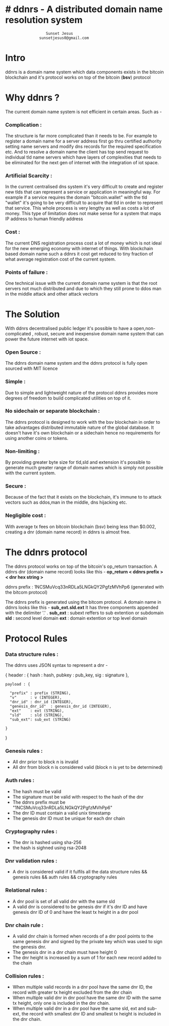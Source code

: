 
# # ddnrs - A distributed domain name resolution system

                      Sunset Jesus
                   sunsetjesus0@gmail.com




# Intro

ddnrs is a domain name system which data components exists in the bitcoin blockchain and it's protocol works on top of the bitcoin (**bsv**) protocol 

# Why ddnrs ? 

The current domain name system is not efficient in certain areas. Such as - 

###  Complication : 
The structure is far more complicated than it needs to be. For example to register a domain name for a server address first go thru certified authority setting name servers and modify dns records for the required specification etc. And to resolve a domain name the client has top send request to individual tld name servers which have layers of complexities that needs to be eliminated for the next gen of internet with the integration of iot space.


### Artificial Scarcity :
In the current centralised dns system it's very difficult to create and register new tlds that can represent a service or application in meaningful way. For example if a  service requires the domain "bitcoin.wallet" with the tld "wallet" it's going to be very difficult to acquire that tld in order to represent that service. This whole process is very lengthy as well as costs a lot of money. This type of limitation does not make sense for a system that maps IP address to human friendly address

### Cost :
The current DNS registration process cost a lot of money which is not ideal for the new emerging economy with internet of things. With blockchain based domain name such a ddnrs it cost get reduced to tiny fraction of what average registration cost of the current system.

### Points of failure : 
One technical issue with the current domain name system is that the root servers not much distributed and due to which they still prone to ddos man in the middle attack and other attack vectors


# The Solution

With ddnrs decentralised public ledger it's possible to have a open,non-complicated , robust, secure and inexpensive domain name system that can power the future internet with iot space.

### Open Source :
The ddnrs domain name system and the ddnrs protocol is fully open sourced with MIT licence 

### Simple : 
Due to simple and lightweight nature of the  protocol ddnrs provides more degrees of freedom to build complicated utilities on top of it.

### No sidechain or separate blockchain :
The ddnrs protocol is designed to work with the bsv blockchain in order to take advantages distributed immutable nature of the global database. It doesn't have it's own blockchain or  a sidechain hence no requirements for using another coins or tokens. 

### Non-limiting :
By providing greater byte size for tld,sld and extension it's possible to generate much greater range of domain names which is simply not possible with the current system.

### Secure :
Because of the fact that it exists on the blockchain, it's immune to to attack vectors such as ddos,man in the middle, dns hijacking etc.

### Negligible cost : 
With average tx fees on bitcoin blockchain (bsv) being less than $0.002, creating a dnr (domain name record) in ddnrs is almost free.


# The ddnrs protocol

The ddnrs protocol works on top of the bitcoin's op_return transaction. A ddnrs dnr (domain name record) looks like this -
**op_return < ddnrs prefix > < dnr hex string >**

ddnrs prefix : 1NCSMuVcq33nRDLa5LNGkQY2PgfzMVhPp6 (generated with the bitcom protocol)

The ddnrs prefix is generated using the bitcom protocol.
A domain name in ddnrs looks like this -
**sub_ext.sld.ext**
It has three components appended with the delimiter '.' .
**sub_ext** : subext reffers to sub extention or subdomain
**sld**        : second level domain
**ext**       : domain extention or top level domain

# Protocol Rules 

### Data structure rules :
The ddnrs uses JSON syntax to represent a dnr -


{
    header : {
        hash : hash,
        pubkey : pub_key,
        sig  : signature
    },
    
    payload : {
    
      "prefix" : prefix (STRING),
      "v"      : v (INTEGER),
      "dnr_id" : dnr_id (INTEGER),
      "genesis_dnr_id"  : genesis_dnr_id (INTEGER),
      "ext"    : ext (STRING),
      "sld"    : sld (STRING),
      "sub_ext": sub_ext (STRING)
    
    }
   

}
  
### Genesis rules : 
  * All dnr prior to block n is invalid
  * All dnr from block n is considered valid
    (block n is yet to be determined)

### Auth rules : 
   * The hash must be valid
   * The signature must be valid with respect to the hash of the dnr
   * The ddnrs prefix must be "1NCSMuVcq33nRDLa5LNGkQY2PgfzMVhPp6"
   * The dnr ID must contain a valid unix timestamp
   * The genesis dnr ID must be unique for each dnr chain

### Cryptography rules : 
   * The dnr is hashed using sha-256
   * the hash is sighned using rsa-2048

### Dnr validation rules : 
   * A dnr is considered valid if it fulfils all the data structure rules && genesis rules && auth rules && cryptography rules
 
### Relational rules : 

   * A dnr pool is set of all valid dnr with the same sld
   * A valid dnr is considered to be genesis dnr if it's dnr ID and have genesis dnr ID of 0 and have the least tx height in a dnr pool

### Dnr chain rule :
* A valid dnr chain is formed when records of a dnr pool points to the same genesis dnr and signed by the private key which was used to sign the genesis dnr.
* The genesis dnr in a dnr chain must have height 0
* The dnr height is increased by a sum of 1 for each new record added to the chain

### Collision rules : 
 * When multiple valid records in a dnr pool have the same dnr ID, the record with greater tx height excluded from the dnr chain
 * When multiple valid dnr in dnr pool have the same dnr ID with the same tx height, only one is included in the dnr chain.
 * When multiple valid dnr in a dnr pool have the same sld, ext and sub-ext, the record with smallest dnr ID and smallest tx height is included in the dnr chain.





